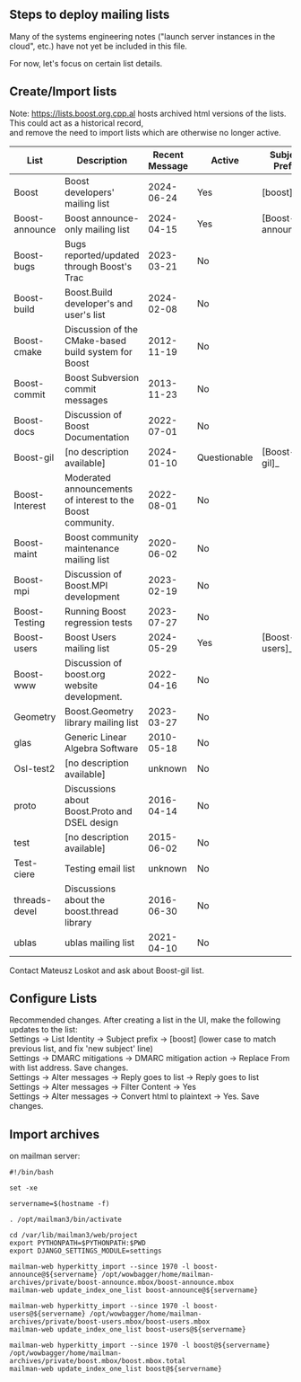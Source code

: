 
## Steps to deploy mailing lists

Many of the systems engineering notes ("launch server instances in the cloud", etc.) have not yet be included in this file.  

For now, let's focus on certain list details.   

## Create/Import lists

Note: https://lists.boost.org.cpp.al hosts archived html versions of the lists. This could act as a historical record,   
and remove the need to import lists which are otherwise no longer active.  

| List | Description | Recent Message | Active | Subject Prefix |
| ---- | ----------- | -------------- | ------ | -------------- |
| Boost | Boost developers' mailing list | 2024-06-24 | Yes | [boost]_ |
| Boost-announce | Boost announce-only mailing list | 2024-04-15 | Yes | [Boost-announce]_ |
| Boost-bugs |	Bugs reported/updated through Boost's Trac | 2023-03-21 | No |
| Boost-build |	Boost.Build developer's and user's list | 2024-02-08 | No |
| Boost-cmake |	Discussion of the CMake-based build system for Boost | 2012-11-19 | No |
| Boost-commit |	Boost Subversion commit messages | 2013-11-23 | No |
| Boost-docs |	Discussion of Boost Documentation | 2022-07-01 | No | 
| Boost-gil |	[no description available] | 2024-01-10 | Questionable | [Boost-gil]_ |
| Boost-Interest |	Moderated announcements of interest to the Boost community. | 2022-08-01 | No |
| Boost-maint |	Boost community maintenance mailing list | 2020-06-02 | No |
| Boost-mpi |	Discussion of Boost.MPI development | 2023-02-19 | No |
| Boost-Testing |	Running Boost regression tests | 2023-07-27 | No |
| Boost-users |	Boost Users mailing list | 2024-05-29 | Yes | [Boost-users]_ |
| Boost-www |	Discussion of boost.org website development. | 2022-04-16 | No |
| Geometry |	Boost.Geometry library mailing list | 2023-03-27 | No |
| glas |	Generic Linear Algebra Software | 2010-05-18 | No |
| Osl-test2 |	[no description available] | unknown | No |
| proto |	Discussions about Boost.Proto and DSEL design | 2016-04-14 | No |
| test |	[no description available] | 2015-06-02 | No |
| Test-ciere |	Testing email list | unknown | No |
| threads-devel |	Discussions about the boost.thread library | 2016-06-30 | No |
| ublas |	ublas mailing list | 2021-04-10 | No |

Contact Mateusz Loskot and ask about Boost-gil list.  

## Configure Lists

Recommended changes. After creating a list in the UI, make the following updates to the list:  
Settings -> List Identity -> Subject prefix -> [boost] (lower case to match previous list, and fix 'new subject' line)  
Settings -> DMARC mitigations -> DMARC mitigation action -> Replace From with list address. Save changes.  
Settings -> Alter messages -> Reply goes to list -> Reply goes to list  
Settings -> Alter messages -> Filter Content -> Yes  
Settings -> Alter messages -> Convert html to plaintext -> Yes. Save changes.  

## Import archives

on mailman server:  

```
#!/bin/bash

set -xe

servername=$(hostname -f)

. /opt/mailman3/bin/activate

cd /var/lib/mailman3/web/project
export PYTHONPATH=$PYTHONPATH:$PWD
export DJANGO_SETTINGS_MODULE=settings

mailman-web hyperkitty_import --since 1970 -l boost-announce@${servername} /opt/wowbagger/home/mailman-archives/private/boost-announce.mbox/boost-announce.mbox
mailman-web update_index_one_list boost-announce@${servername}

mailman-web hyperkitty_import --since 1970 -l boost-users@${servername} /opt/wowbagger/home/mailman-archives/private/boost-users.mbox/boost-users.mbox
mailman-web update_index_one_list boost-users@${servername}

mailman-web hyperkitty_import --since 1970 -l boost@${servername} /opt/wowbagger/home/mailman-archives/private/boost.mbox/boost.mbox.total
mailman-web update_index_one_list boost@${servername}
```

